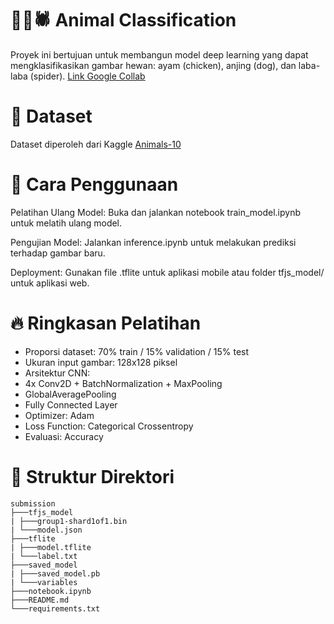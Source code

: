 # 🐔🐶🕷️ Animal Classification
Proyek ini bertujuan untuk membangun model deep learning yang dapat mengklasifikasikan gambar hewan: ayam (chicken), anjing (dog), dan laba-laba (spider).
[Link Google Collab](https://colab.research.google.com/drive/1eLBWgxkZPvPydXsdAdeN7Bs3Xq58zGB8?usp=sharing)

# 🙌 Dataset
Dataset diperoleh dari Kaggle [Animals-10](https://www.kaggle.com/datasets/alessiocorrado99/animals10)

# 🚀 Cara Penggunaan
Pelatihan Ulang Model:
Buka dan jalankan notebook train_model.ipynb untuk melatih ulang model.

Pengujian Model:
Jalankan inference.ipynb untuk melakukan prediksi terhadap gambar baru.

Deployment:
Gunakan file .tflite untuk aplikasi mobile atau folder tfjs_model/ untuk aplikasi web.

# 🔥 Ringkasan Pelatihan
- Proporsi dataset: 70% train / 15% validation / 15% test
- Ukuran input gambar: 128x128 piksel
- Arsitektur CNN:
- 4x Conv2D + BatchNormalization + MaxPooling
- GlobalAveragePooling
- Fully Connected Layer
- Optimizer: Adam
- Loss Function: Categorical Crossentropy
- Evaluasi: Accuracy

# 📂 Struktur Direktori
 ```
submission
├───tfjs_model
| ├───group1-shard1of1.bin
| └───model.json
├───tflite
| ├───model.tflite
| └───label.txt
├───saved_model
| ├───saved_model.pb
| └───variables
├───notebook.ipynb
├───README.md
└───requirements.txt
 ```
